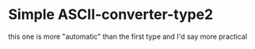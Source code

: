 # Simple ASCII-converter-type2
this one is more "automatic" than the first type
and I'd say more practical
